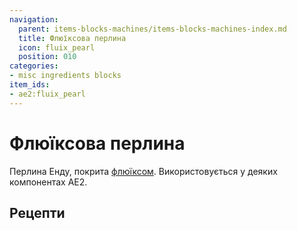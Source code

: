 ```yaml
---
navigation:
  parent: items-blocks-machines/items-blocks-machines-index.md
  title: Флюїксова перлина
  icon: fluix_pearl
  position: 010
categories:
- misc ingredients blocks
item_ids:
- ae2:fluix_pearl
---
```


# Флюїксова перлина

<ItemImage id="fluix_pearl" scale="4" />

Перлина Енду, покрита [флюїксом](fluix_crystal.md). Використовується у деяких компонентах AE2.

## Рецепти

<RecipeFor id="fluix_pearl" />
